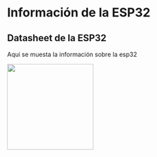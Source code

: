 # Información de la ESP32

## Datasheet de la ESP32

Aqui se muesta la información sobre la esp32

<img src="(https://naylampmechatronics.com/img/cms/001011/0001011_esp32-devkitC-v4-pinout.png)" width="200">



